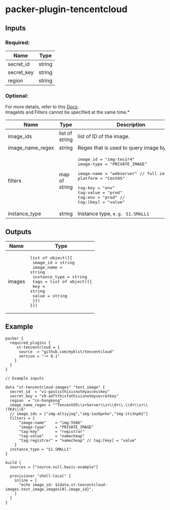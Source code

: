# packer-plugin-tencentcloud

## Inputs

### Required:
|    Name   |  Type  |
|-----------|--------|
|secret_id  | string |
|secret_key | string |
|region     | string |

### Optional:

For more details, refer to this [Docs](https://www.tencentcloud.com/document/product/213/33272).<br>
ImageIds and Filters cannot be specified at the same time.*

|    Name      | Type          | Description                                                                                            |
|--------------|---------------|--------------------------------------------------------------------------------------------------------|
|image_ids     | list of string        | list of ID of the image.                                                                                       |
|image_name_regex | string        | Regex that is used to query image by name.                                                                                       |
|filters       | map of string | <pre>image_id   = "img-tes1r4" <br>image-type = "PRIVATE_IMAGE" <br>image-name = "webserver" // full image name<br>platform   = "CentOS" <br>tag-key    = "env" <br>tag-value  = "prod" <br>tag:env    = "prod" // tag:[key] = "value"</pre>|
|instance_type | string        | Instance type, `e.g. S1.SMALL1`                                                                                  |


## Outputs
|    Name     | Type           |
|-------------|----------------|
|images       | <pre>list of object([{<br>  image_id      = string<br>  image_name    = string<br>  instance_type = string<br>  tags          = list of object([{<br>      key   = string<br>      value = string<br>   }])<br>}])</pre> |


## Example
```
packer {
  required_plugins {
     st-tencentcloud = {
      source  = "github.com/myklst/tencentcloud"
      version = "~> 0.1"
    }
  }
}

// Example inputs

data "st-tencentcloud-images" "test_image" {
  secret_id  = "v1-gastisthisisnotmyaccesskey"
  secret_key = "v9-adftthisfathisisnotmysecretkey"
  region  = "cn-hongkong"
  image_name_regex = "^TencentOS\\s+Server\\s+\\d+\\.\\d+\\s+\\(TK4\\)$"
  // image_ids = ["img-altiyjog","img-1az6pxke","img-its3np62"]
  filters = {
      "image-name"    = "img-5566"
      "image-type"    = "PRIVATE_IMAGE"
      "tag-key"       = "registrar"
      "tag-value"     = "namecheap"
      "tag:registrar" = "namecheap" // tag:[key] = "value"
    }
  instance_type = "S1.SMALL1"
}

build {
  sources = ["source.null.basic-example"]

  provisioner "shell-local" {
    inline = [
      "echo image_id: ${data.st-tencentcloud-images.test_image.images[0].image_id}",
    ]
  }
}
```

